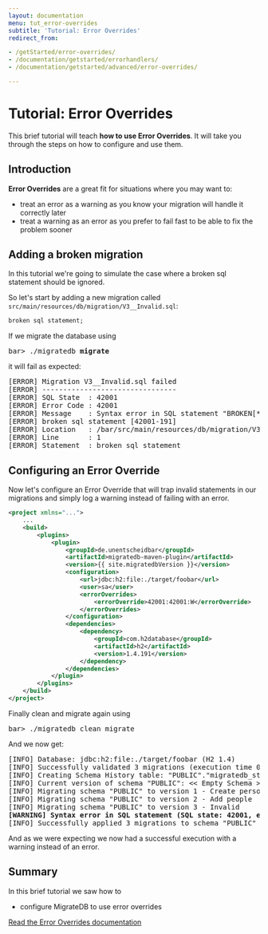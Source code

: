 ```yaml
---
layout: documentation
menu: tut_error-overrides
subtitle: 'Tutorial: Error Overrides'
redirect_from:

- /getStarted/error-overrides/
- /documentation/getstarted/errorhandlers/
- /documentation/getstarted/advanced/error-overrides/

---
```


# Tutorial: Error Overrides

This brief tutorial will teach **how to use Error Overrides**. It will take you through the
steps on how to configure and use them.

## Introduction

**Error Overrides** are a great fit for situations where you may want to:

- treat an error as a warning as you know your migration will handle it correctly later
- treat a warning as an error as you prefer to fail fast to be able to fix the problem sooner

## Adding a broken migration

In this tutorial we're going to simulate the case where a broken sql statement should be ignored.

So let's start by adding a new migration called `src/main/resources/db/migration/V3__Invalid.sql`:

```sql
broken sql statement;
```

If we migrate the database using
<pre class="console"><span>bar&gt;</span> ./migratedb <strong>migrate</strong></pre> 

it will fail as expected:
<pre class="console">[ERROR] Migration V3__Invalid.sql failed
[ERROR] --------------------------------
[ERROR] SQL State  : 42001
[ERROR] Error Code : 42001
[ERROR] Message    : Syntax error in SQL statement "BROKEN[*] SQL STATEMENT "; expected "BACKUP, BEGIN, {"; SQL statement:
[ERROR] broken sql statement [42001-191]
[ERROR] Location   : /bar/src/main/resources/db/migration/V3__Invalid.sql (/bar/src/main/resources/db/migration/V3__Invalid.sql)
[ERROR] Line       : 1
[ERROR] Statement  : broken sql statement</pre> 

## Configuring an Error Override

Now let's configure an Error Override that will trap invalid statements in our migrations and simply log a warning
instead of failing with an error.

```xml
<project xmlns="...">
    ...
    <build>
        <plugins>
            <plugin>
                <groupId>de.unentscheidbar</groupId>
                <artifactId>migratedb-maven-plugin</artifactId>
                <version>{{ site.migratedbVersion }}</version>
                <configuration>
                    <url>jdbc:h2:file:./target/foobar</url>
                    <user>sa</user>
                    <errorOverrides>
                        <errorOverride>42001:42001:W</errorOverride>
                    </errorOverrides>
                </configuration>
                <dependencies>
                    <dependency>
                        <groupId>com.h2database</groupId>
                        <artifactId>h2</artifactId>
                        <version>1.4.191</version>
                    </dependency>
                </dependencies>
            </plugin>
        </plugins>
    </build>
</project>
```

Finally clean and migrate again using
<pre class="console"><span>bar&gt;</span> ./migratedb clean migrate</pre>

And we now get:

<pre class="console">[INFO] Database: jdbc:h2:file:./target/foobar (H2 1.4)
[INFO] Successfully validated 3 migrations (execution time 00:00.007s)
[INFO] Creating Schema History table: "PUBLIC"."migratedb_state"
[INFO] Current version of schema "PUBLIC": << Empty Schema >>
[INFO] Migrating schema "PUBLIC" to version 1 - Create person table
[INFO] Migrating schema "PUBLIC" to version 2 - Add people
[INFO] Migrating schema "PUBLIC" to version 3 - Invalid
<strong>[WARNING] Syntax error in SQL statement (SQL state: 42001, error code: 42001)</strong>
[INFO] Successfully applied 3 migrations to schema "PUBLIC" (execution time 00:00.039s)</pre>

And as we were expecting we now had a successful execution with a warning instead of an error.

## Summary

In this brief tutorial we saw how to

- configure MigrateDB to use error overrides

<p class="next-steps">
    <a class="btn btn-primary" href="/documentation/concepts/error-overrides">Read the Error Overrides documentation <i class="fa fa-arrow-right"></i></a>
</p>
